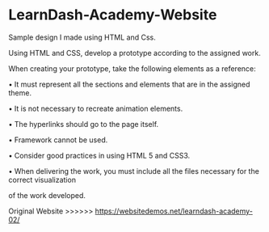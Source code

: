 # LearnDash-Academy-Website

Sample design I made using HTML and Css.

Using HTML and CSS, develop a prototype according to the assigned work.

When creating your prototype, take the following elements as a reference:

• It must represent all the sections and elements that are in the assigned theme.

• It is not necessary to recreate animation elements.

• The hyperlinks should go to the page itself.

• Framework cannot be used.

• Consider good practices in using HTML 5 and CSS3.

• When delivering the work, you must include all the files necessary for the correct visualization 

of the work developed.


Original Website >>>>>> https://websitedemos.net/learndash-academy-02/
